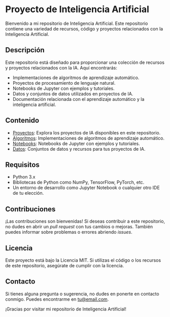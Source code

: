 # Proyecto de Inteligencia Artificial

Bienvenido a mi repositorio de Inteligencia Artificial. Este repositorio contiene una variedad de recursos, código y proyectos relacionados con la Inteligencia Artificial.

## Descripción

Este repositorio está diseñado para proporcionar una colección de recursos y proyectos relacionados con la IA. Aquí encontrarás:

- Implementaciones de algoritmos de aprendizaje automático.
- Proyectos de procesamiento de lenguaje natural.
- Notebooks de Jupyter con ejemplos y tutoriales.
- Datos y conjuntos de datos utilizados en proyectos de IA.
- Documentación relacionada con el aprendizaje automático y la inteligencia artificial.

## Contenido

- [Proyectos](/Proyectos): Explora los proyectos de IA disponibles en este repositorio.
- [Algoritmos](/algoritmos): Implementaciones de algoritmos de aprendizaje automático.
- [Notebooks](/notebooks): Notebooks de Jupyter con ejemplos y tutoriales.
- [Datos](/datos): Conjuntos de datos y recursos para tus proyectos de IA.

## Requisitos

- Python 3.x
- Bibliotecas de Python como NumPy, TensorFlow, PyTorch, etc.
- Un entorno de desarrollo como Jupyter Notebook o cualquier otro IDE de tu elección.

## Contribuciones

¡Las contribuciones son bienvenidas! Si deseas contribuir a este repositorio, no dudes en abrir un *pull request* con tus cambios o mejoras. También puedes informar sobre problemas o errores abriendo *issues*.

## Licencia

Este proyecto está bajo la Licencia MIT. Si utilizas el código o los recursos de este repositorio, asegúrate de cumplir con la licencia.

## Contacto

Si tienes alguna pregunta o sugerencia, no dudes en ponerte en contacto conmigo. Puedes encontrarme en [tu@email.com](mailto:tu@email.com).

¡Gracias por visitar mi repositorio de Inteligencia Artificial!
